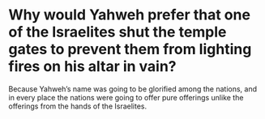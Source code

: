 # Why would Yahweh prefer that one of the Israelites shut the temple gates to prevent them from lighting fires on his altar in vain?

Because Yahweh’s name was going to be glorified among the nations, and in every place the nations were going to offer pure offerings unlike the offerings from the hands of the Israelites.
